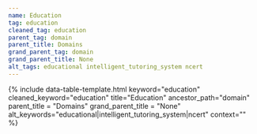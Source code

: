 ```yaml
---
name: Education
tag: education
cleaned_tag: education
parent_tag: domain
parent_title: Domains
grand_parent_tag: domain
grand_parent_title: None
alt_tags: educational intelligent_tutoring_system ncert
---
```


{% include data-table-template.html 
  keyword="education" 
  cleaned_keyword="education" 
  title="Education"
  ancestor_path="domain" 
  parent_title = "Domains"
  grand_parent_title = "None"
  alt_keywords="educational|intelligent_tutoring_system|ncert"
  context=""
%}

